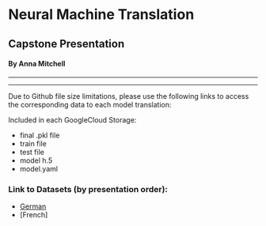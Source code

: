 # Neural Machine Translation
## Capstone Presentation 
#### By Anna Mitchell
***

***
Due to Github file size limitations, please use the following links to access the corresponding data to each model translation:

Included in each GoogleCloud Storage:
- final .pkl file
- train file
- test file
- model h.5
- model.yaml

### Link to Datasets (by presentation order):
- [German](https://console.cloud.google.com/storage/browser/capstone_data;tab=objects?forceOnBucketsSortingFiltering=false&authuser=1&project=dauntless-gate-291813&supportedpurview=project&prefix=&forceOnObjectsSortingFiltering=false)
- [French]
